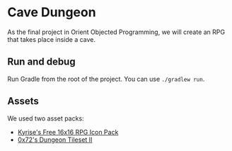 # Cave Dungeon
As the final project in Orient Objected Programming, we will create an RPG that takes place inside a cave.

## Run and debug
Run Gradle from the root of the project.
You can use `./gradlew run`.

## Assets
We used two asset packs:
 - [Kyrise's Free 16x16 RPG Icon Pack](https://kyrise.itch.io/kyrises-free-16x16-rpg-icon-pack)
 - [0x72's Dungeon Tileset II](https://0x72.itch.io/dungeontileset-ii)
